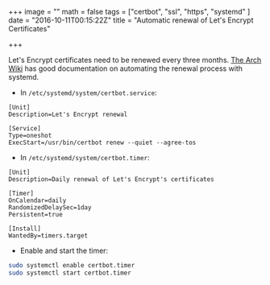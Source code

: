 +++
image = ""
math = false
tags = ["certbot", "ssl", "https", "systemd"
]
date = "2016-10-11T00:15:22Z"
title = "Automatic renewal of Let's Encrypt Certificates"

+++

Let's Encrypt certificates need to be renewed every three months.
[The Arch Wiki](https://wiki.archlinux.org/index.php/Let%E2%80%99s_Encrypt#Automatic_renewal) has good documentation on automating the renewal process with systemd.<!--more-->

* In `/etc/systemd/system/certbot.service`:

``` none
[Unit]
Description=Let's Encrypt renewal

[Service]
Type=oneshot
ExecStart=/usr/bin/certbot renew --quiet --agree-tos
```

* In `/etc/systemd/system/certbot.timer`:

``` none
[Unit]
Description=Daily renewal of Let's Encrypt's certificates

[Timer]
OnCalendar=daily
RandomizedDelaySec=1day
Persistent=true

[Install]
WantedBy=timers.target
```

* Enable and start the timer:

``` bash
sudo systemctl enable certbot.timer
sudo systemctl start certbot.timer
```
